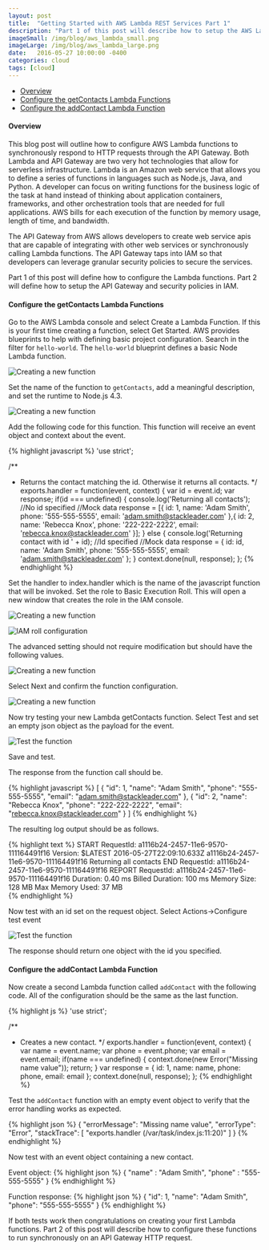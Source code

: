 ```yaml
---
layout: post
title:  "Getting Started with AWS Lambda REST Services Part 1"
description: "Part 1 of this post will describe how to setup the AWS Lambda functions for serverless REST services."
imageSmall: /img/blog/aws_lambda_small.png
imageLarge: /img/blog/aws_lambda_large.png
date:   2016-05-27 10:00:00 -0400
categories: cloud
tags: [cloud]
---
```



<!-- MarkdownTOC -->

- [Overview](#overview)
- [Configure the getContacts Lambda Functions](#configure-the-getcontacts-lambda-functions)
- [Configure the addContact Lambda Function](#configure-the-addcontact-lambda-function)

<!-- /MarkdownTOC -->

#### Overview
This blog post will outline how to configure AWS Lambda functions to synchronously respond to HTTP requests through the API Gateway.  Both Lambda and API Gateway are two very hot technologies that allow for serverless infrastructure.  Lambda is an Amazon web service that allows you to define a series of functions in languages such as Node.js, Java, and Python.  A developer can focus on writing functions for the business logic of the task at hand instead of thinking about application containers, frameworks, and other orchestration tools that are needed for full applications.  AWS bills for each execution of the function by memory usage, length of time, and bandwidth.

The API Gateway from AWS allows developers to create web service apis that are capable of integrating with other web services or synchronously calling Lambda functions.  The API Gateway taps into IAM so that developers can leverage granular security policies to secure the services.

Part 1 of this post will define how to configure the Lambda functions.  Part 2 will define how to setup the API Gateway and security policies in IAM.

#### Configure the getContacts Lambda Functions
Go to the AWS Lambda console and select Create a Lambda Function.  If this is your first time creating a function, select Get Started.  AWS provides blueprints to help with defining basic project configuration.  Search in the filter for `hello-world`.  The `hello-world` blueprint defines a basic Node Lambda function.

![Creating a new function](/img/blog/aws-lambda-1.png)

Set the name of the function to `getContacts`, add a meaningful description, and set the runtime to Node.js 4.3.  

![Creating a new function](/img/blog/aws-lambda-2.png)

Add the following code for this function.  This function will receive an event object and context about the event.

{% highlight javascript %}
'use strict';
         
/**
 * Returns the contact matching the id.  Otherwise it returns all contacts.
 */
exports.handler = function(event, context) {
  var id = event.id;
  var response;
  if(id === undefined) {
      console.log('Returning all contacts');
      //No id specified
      //Mock data
      response = [{
          id: 1,
          name: 'Adam Smith',
          phone: '555-555-5555',
          email: 'adam.smith@stackleader.com'
      },{
          id: 2,
          name: 'Rebecca Knox',
          phone: '222-222-2222',
          email: 'rebecca.knox@stackleader.com'
      }];
  } else {
      console.log('Returning contact with id ' + id);
      //Id specified
      //Mock data
      response = {
          id: id,
          name: 'Adam Smith',
          phone: '555-555-5555',
          email: 'adam.smith@stackleader.com'
      };
  }
  context.done(null, response);
};
{% endhighlight %}

Set the handler to index.handler which is the name of the javascript function that will be invoked.  Set the role to Basic Execution Roll.  This will open a new window that creates the role in the IAM console.

![Creating a new function](/img/blog/aws-lambda-4.png)

![IAM roll configuration](/img/blog/aws-lambda-3.png)

The advanced setting should not require modification but should have the following values.

![Creating a new function](/img/blog/aws-lambda-5.png)

Select Next and confirm the function configuration.

![Creating a new function](/img/blog/aws-lambda-6.png)

Now try testing your new Lambda getContacts function.  Select Test and set an empty json object as the payload for the event.

![Test the function](/img/blog/aws-lambda-7.png)

Save and test.

The response from the function call should be.

{% highlight javascript %}
[
  {
    "id": 1,
    "name": "Adam Smith",
    "phone": "555-555-5555",
    "email": "adam.smith@stackleader.com"
  },
  {
    "id": 2,
    "name": "Rebecca Knox",
    "phone": "222-222-2222",
    "email": "rebecca.knox@stackleader.com"
  }
]
{% endhighlight %}

The resulting log output should be as follows.

{% highlight text %}
START RequestId: a1116b24-2457-11e6-9570-111164491f16 Version: $LATEST
2016-05-27T22:09:10.633Z	a1116b24-2457-11e6-9570-111164491f16	Returning all contacts
END RequestId: a1116b24-2457-11e6-9570-111164491f16
REPORT RequestId: a1116b24-2457-11e6-9570-111164491f16	Duration: 0.40 ms	Billed Duration: 100 ms 	Memory Size: 128 MB	Max Memory Used: 37 MB	
{% endhighlight %}

Now test with an id set on the request object.  Select Actions->Configure test event

![Test the function](/img/blog/aws-lambda-8.png)

The response should return one object with the id you specified.  

#### Configure the addContact Lambda Function
Now create a second Lambda function called `addContact` with the following code.  All of the configuration should be the same as the last function.

{% highlight js %}
'use strict';
         
/**
 * Creates a new contact.
 */
exports.handler = function(event, context) {
  var name = event.name;
  var phone = event.phone;
  var email = event.email;
  if(name === undefined) {
      context.done(new Error("Missing name value"));
      return;
  }
  var response = {
      id: 1,
      name: name,
      phone: phone,
      email: email
  };
  context.done(null, response);
};
{% endhighlight %}

Test the `addContact` function with an empty event object to verify that the error handling works as expected.

{% highlight json %}
{
  "errorMessage": "Missing name value",
  "errorType": "Error",
  "stackTrace": [
    "exports.handler (/var/task/index.js:11:20)"
  ]
}
{% endhighlight %}

Now test with an event object containing a new contact.

Event object:
{% highlight json %}
{
    "name" : "Adam Smith",
    "phone" : "555-555-5555"
}
{% endhighlight %}

Function response:
{% highlight json %}
{
  "id": 1,
  "name": "Adam Smith",
  "phone": "555-555-5555"
}
{% endhighlight %}

If both tests work then congratulations on creating your first Lambda functions.  Part 2 of this post will describe how to configure these functions to run synchronously on an API Gateway HTTP request.
